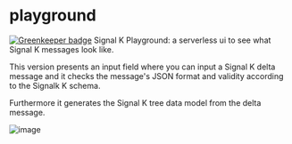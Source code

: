 # playground

[![Greenkeeper badge](https://badges.greenkeeper.io/SignalK/playground.svg)](https://greenkeeper.io/)
Signal K Playground: a serverless ui to see what Signal K messages look like.

This version presents an input field where you can input a Signal K delta message 
and it checks the message's JSON format and validity according to the Signalk K schema.

Furthermore it generates the Signal K tree data model from the delta message.

![image](https://cloud.githubusercontent.com/assets/1049678/7012310/0992ce3c-dcb9-11e4-9746-4dfb16ec9d71.png)
